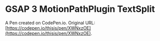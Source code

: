 # GSAP 3 MotionPathPlugin TextSplit

A Pen created on CodePen.io. Original URL: [https://codepen.io/thisis/pen/XWNxzOE](https://codepen.io/thisis/pen/XWNxzOE).


